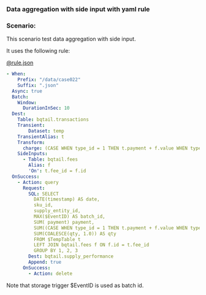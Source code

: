 ### Data aggregation with side input with yaml rule

### Scenario:

This scenario test data aggregation with side input.

It uses the following rule:

[@rule.json](rule/rule.yaml)
```yaml
- When:
    Prefix: "/data/case022"
    Suffix: ".json"
  Async: true
  Batch:
    Window:
      DurationInSec: 10
  Dest:
    Table: bqtail.transactions
    Transient:
        Dataset: temp
    TransientAlias: t
    Transform:
      charge: (CASE WHEN type_id = 1 THEN t.payment + f.value WHEN type_id = 2 THEN t.payment * (1 + f.value) END)
    SideInputs:
      - Table: bqtail.fees
        Alias: f
        'On': t.fee_id = f.id
  OnSuccess:
    - Action: query
      Request:
        SQL: SELECT
          DATE(timestamp) AS date,
          sku_id,
          supply_entity_id,
          MAX($EventID) AS batch_id,
          SUM( payment) payment,
          SUM((CASE WHEN type_id = 1 THEN t.payment + f.value WHEN type_id = 2 THEN t.payment * (1 + f.value) END)) charge,
          SUM(COALESCE(qty, 1.0)) AS qty
          FROM $TempTable t
          LEFT JOIN bqtail.fees f ON f.id = t.fee_id
          GROUP BY 1, 2, 3
        Dest: bqtail.supply_performance
        Append: true
      OnSuccess:
        - Action: delete
```


Note that storage trigger $EventID is used as batch id.

